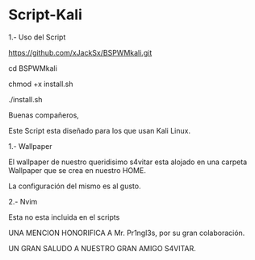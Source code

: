 # Script-Kali

1.- Uso del Script

https://github.com/xJackSx/BSPWMkali.git

cd BSPWMkali

chmod +x install.sh

./install.sh

Buenas compañeros,

Este Script esta diseñado para los que usan Kali Linux.

1.- Wallpaper

El wallpaper de nuestro queridisimo s4vitar esta alojado en una carpeta Wallpaper que se crea en nuestro HOME.

La configuración del mismo es al gusto.

2.- Nvim

Esta no esta incluida en el scripts

UNA MENCION HONORIFICA A Mr. Pr1ngl3s, por su gran colaboración.

UN GRAN SALUDO A NUESTRO GRAN AMIGO S4VITAR.
